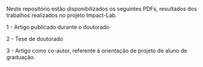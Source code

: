 Neste repositório estão disponibilizados os seguintes PDFs, resultados dos trabalhos realizados no projeto Impact-Lab.

1 - Artigo publicado durante o doutorado

2 - Tese de doutorado

3 - Artigo como co-autor, referente à orientação de projeto de aluno de graduação.
